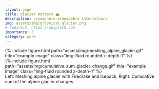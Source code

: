 ```yaml
--- 
layout: page
title: glacier matters 🏔
description: cryosphere-atmospehre interactions
img: assets/img/graphical_glacier.png
# redirect: https://unsplash.com
importance: 3
category: work
---
```



<div class="row justify-content-sm-center">
    <div class="col-sm-4 mt-3 mt-md-0">
        {% include figure.html path="assets/img/meshing_alpine_glacier.gif" title="example image" class="img-fluid rounded z-depth-1" %}
    </div>
    <div class="col-sm-8 mt-3 mt-md-0">
        {% include figure.html path="assets/img/cumulative_sum_glacier_change.gif" title="example image" class="img-fluid rounded z-depth-1" %}
    </div>
</div>
<div class="caption">
    Left: Meshing alpine glacier with Firedrake and Icepack; Right: Cumulative sum of the alpine glacier changes.
</div>